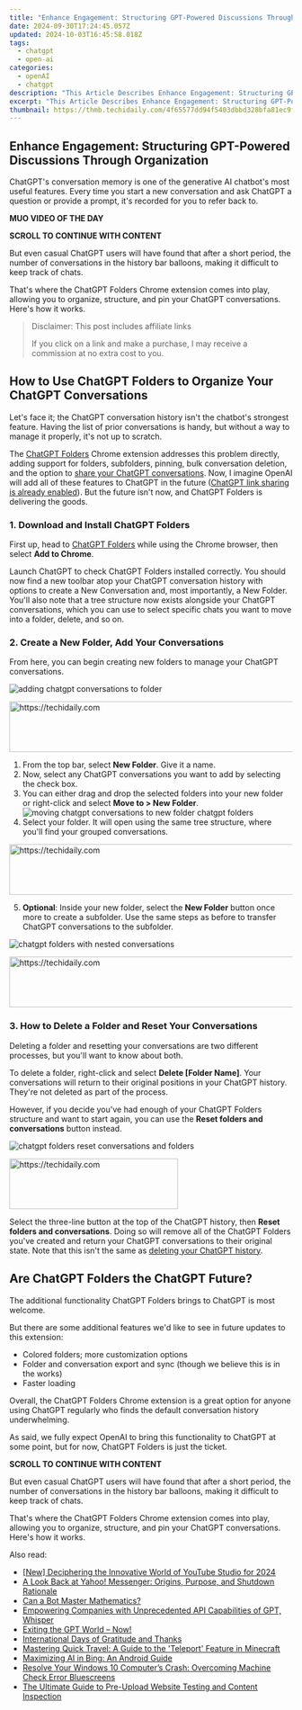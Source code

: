 ```yaml
---
title: "Enhance Engagement: Structuring GPT-Powered Discussions Through Organization"
date: 2024-09-30T17:24:45.057Z
updated: 2024-10-03T16:45:58.018Z
tags:
  - chatgpt
  - open-ai
categories:
  - openAI
  - chatgpt
description: "This Article Describes Enhance Engagement: Structuring GPT-Powered Discussions Through Organization"
excerpt: "This Article Describes Enhance Engagement: Structuring GPT-Powered Discussions Through Organization"
thumbnail: https://thmb.techidaily.com/4f65577dd94f5403dbbd328bfa81ec9fa85995c2bf33e99a14cfebf5cbe30713.jpg
---
```


## Enhance Engagement: Structuring GPT-Powered Discussions Through Organization

 ChatGPT's conversation memory is one of the generative AI chatbot's most useful features. Every time you start a new conversation and ask ChatGPT a question or provide a prompt, it's recorded for you to refer back to.

**MUO VIDEO OF THE DAY**

**SCROLL TO CONTINUE WITH CONTENT**

 But even casual ChatGPT users will have found that after a short period, the number of conversations in the history bar balloons, making it difficult to keep track of chats.

 That's where the ChatGPT Folders Chrome extension comes into play, allowing you to organize, structure, and pin your ChatGPT conversations. Here's how it works.

>  Disclaimer: This post includes affiliate links
>
>  If you click on a link and make a purchase, I may receive a commission at no extra cost to you.
>

## How to Use ChatGPT Folders to Organize Your ChatGPT Conversations

 Let's face it; the ChatGPT conversation history isn't the chatbot's strongest feature. Having the list of prior conversations is handy, but without a way to manage it properly, it's not up to scratch.

 The [ChatGPT Folders](https://chrome.google.com/webstore/detail/chatgpt-folders-organize/hkabkcpdocmhidhbgfcpbadafacnekkl) Chrome extension addresses this problem directly, adding support for folders, subfolders, pinning, bulk conversation deletion, and the option to [share your ChatGPT conversations](https://www.makeuseof.com/apps-extensions-export-share-chatgpt-history/). Now, I imagine OpenAI will add all of these features to ChatGPT in the future ([ChatGPT link sharing is already enabled](https://www.makeuseof.com/share-chatgpt-chats-links/)). But the future isn't now, and ChatGPT Folders is delivering the goods.

### 1\. Download and Install ChatGPT Folders

 First up, head to [ChatGPT Folders](https://chrome.google.com/webstore/detail/chatgpt-folders-organize/hkabkcpdocmhidhbgfcpbadafacnekkl) while using the Chrome browser, then select **Add to Chrome**.

 Launch ChatGPT to check ChatGPT Folders installed correctly. You should now find a new toolbar atop your ChatGPT conversation history with options to create a New Conversation and, most importantly, a New Folder. You'll also note that a tree structure now exists alongside your ChatGPT conversations, which you can use to select specific chats you want to move into a folder, delete, and so on.

### 2\. Create a New Folder, Add Your Conversations

 From here, you can begin creating new folders to manage your ChatGPT conversations.

![adding chatgpt conversations to folder](https://static1.makeuseofimages.com/wordpress/wp-content/uploads/2023/06/adding-chatgpt-conversations-to-folder.jpg)

<!-- affiliate ads begin -->
<a href="https://ursime.pxf.io/c/5597632/2136548/16384" target="_top" id="2136548">
  <img src="//a.impactradius-go.com/display-ad/16384-2136548" border="0" alt="https://techidaily.com" width="728" height="90"/>
</a>
<img height="0" width="0" src="https://ursime.pxf.io/i/5597632/2136548/16384" style="position:absolute;visibility:hidden;" border="0" />
<!-- affiliate ads end -->

1. From the top bar, select **New Folder**. Give it a name.
2. Now, select any ChatGPT conversations you want to add by selecting the check box.
3. You can either drag and drop the selected folders into your new folder or right-click and select **Move to > New Folder**.  
![moving chatgpt conversations to new folder chatgpt folders](https://static1.makeuseofimages.com/wordpress/wp-content/uploads/2023/06/moving-chatgpt-conversations-to-new-folder-chatgpt-folders.jpg)
4. Select your folder. It will open using the same tree structure, where you'll find your grouped conversations.

<!-- affiliate ads begin -->
<a href="https://aligracehair.sjv.io/c/5597632/1997722/19272" target="_top" id="1997722">
  <img src="//a.impactradius-go.com/display-ad/19272-1997722" border="0" alt="https://techidaily.com" width="728" height="90"/>
</a>
<img height="0" width="0" src="https://aligracehair.sjv.io/i/5597632/1997722/19272" style="position:absolute;visibility:hidden;" border="0" />
<!-- affiliate ads end -->

5. **Optional**: Inside your new folder, select the **New Folder** button once more to create a subfolder. Use the same steps as before to transfer ChatGPT conversations to the subfolder.

![chatgpt folders with nested conversations](https://static1.makeuseofimages.com/wordpress/wp-content/uploads/2023/06/chatgpt-folders-with-nested-conversations.jpg)

<!-- affiliate ads begin -->
<a href="https://aligracehair.sjv.io/c/5597632/2036486/19272" target="_top" id="2036486">
  <img src="//a.impactradius-go.com/display-ad/19272-2036486" border="0" alt="https://techidaily.com" width="728" height="90"/>
</a>
<img height="0" width="0" src="https://aligracehair.sjv.io/i/5597632/2036486/19272" style="position:absolute;visibility:hidden;" border="0" />
<!-- affiliate ads end -->

### 3\. How to Delete a Folder and Reset Your Conversations

 Deleting a folder and resetting your conversations are two different processes, but you'll want to know about both.

 To delete a folder, right-click and select **Delete \[Folder Name\]**. Your conversations will return to their original positions in your ChatGPT history. They're not deleted as part of the process.

 However, if you decide you've had enough of your ChatGPT Folders structure and want to start again, you can use the **Reset folders and conversations** button instead.

![chatgpt folders reset conversations and folders](https://static1.makeuseofimages.com/wordpress/wp-content/uploads/2023/06/chatgpt-folders-reset-conversations-and-folders.jpg)

<!-- affiliate ads begin -->
<a href="https://aligracehair.sjv.io/c/5597632/2006955/19272" target="_top" id="2006955">
  <img src="//a.impactradius-go.com/display-ad/19272-2006955" border="0" alt="https://techidaily.com" width="300" height="90"/>
</a>
<img height="0" width="0" src="https://aligracehair.sjv.io/i/5597632/2006955/19272" style="position:absolute;visibility:hidden;" border="0" />
<!-- affiliate ads end -->

 Select the three-line button at the top of the ChatGPT history, then **Reset folders and conversations**. Doing so will remove all of the ChatGPT Folders you've created and return your ChatGPT conversations to their original state. Note that this isn't the same as [deleting your ChatGPT history](https://www.makeuseof.com/how-to-delete-your-chatgpt-history/).

## Are ChatGPT Folders the ChatGPT Future?

 The additional functionality ChatGPT Folders brings to ChatGPT is most welcome.

 But there are some additional features we'd like to see in future updates to this extension:

* Colored folders; more customization options
* Folder and conversation export and sync (though we believe this is in the works)
* Faster loading

 Overall, the ChatGPT Folders Chrome extension is a great option for anyone using ChatGPT regularly who finds the default conversation history underwhelming.

 As said, we fully expect OpenAI to bring this functionality to ChatGPT at some point, but for now, ChatGPT Folders is just the ticket.

**SCROLL TO CONTINUE WITH CONTENT**

 But even casual ChatGPT users will have found that after a short period, the number of conversations in the history bar balloons, making it difficult to keep track of chats.

 That's where the ChatGPT Folders Chrome extension comes into play, allowing you to organize, structure, and pin your ChatGPT conversations. Here's how it works.

<ins class="adsbygoogle"
     style="display:block"
     data-ad-format="autorelaxed"
     data-ad-client="ca-pub-7571918770474297"
     data-ad-slot="1223367746"></ins>

<ins class="adsbygoogle"
     style="display:block"
     data-ad-client="ca-pub-7571918770474297"
     data-ad-slot="8358498916"
     data-ad-format="auto"
     data-full-width-responsive="true"></ins>

<span class="atpl-alsoreadstyle">Also read:</span>
<div><ul>
<li><a href="https://facebook-record-videos.techidaily.com/new-deciphering-the-innovative-world-of-youtube-studio-for-2024/"><u>[New] Deciphering the Innovative World of YouTube Studio for 2024</u></a></li>
<li><a href="https://techtrends.techidaily.com/a-look-back-at-yahoo-messenger-origins-purpose-and-shutdown-rationale/"><u>A Look Back at Yahoo! Messenger: Origins, Purpose, and Shutdown Rationale</u></a></li>
<li><a href="https://tech-savvy.techidaily.com/can-a-bot-master-mathematics/"><u>Can a Bot Master Mathematics?</u></a></li>
<li><a href="https://tech-savvy.techidaily.com/empowering-companies-with-unprecedented-api-capabilities-of-gpt-whisper/"><u>Empowering Companies with Unprecedented API Capabilities of GPT, Whisper</u></a></li>
<li><a href="https://tech-savvy.techidaily.com/exiting-the-gpt-world-now/"><u>Exiting the GPT World – Now!</u></a></li>
<li><a href="https://mondly-stories.techidaily.com/international-days-of-gratitude-and-thanks/"><u>International Days of Gratitude and Thanks</u></a></li>
<li><a href="https://tech-recovery.techidaily.com/mastering-quick-travel-a-guide-to-the-teleport-feature-in-minecraft/"><u>Mastering Quick Travel: A Guide to the 'Teleport' Feature in Minecraft</u></a></li>
<li><a href="https://tech-savvy.techidaily.com/maximizing-ai-in-bing-an-android-guide/"><u>Maximizing AI in Bing: An Android Guide</u></a></li>
<li><a href="https://blue-screen-error.techidaily.com/resolve-your-windows-10-computers-crash-overcoming-machine-check-error-bluescreens/"><u>Resolve Your Windows 10 Computer’s Crash: Overcoming Machine Check Error Bluescreens</u></a></li>
<li><a href="https://buynow-marvelous.techidaily.com/the-ultimate-guide-to-pre-upload-website-testing-and-content-inspection/"><u>The Ultimate Guide to Pre-Upload Website Testing and Content Inspection</u></a></li>
</ul></div>

